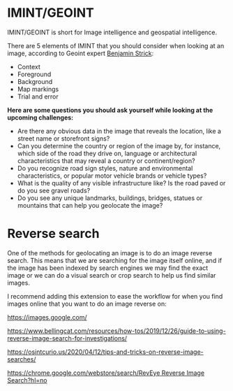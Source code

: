 # IMINT/GEOINT
IMINT/GEOINT is short for Image intelligence and geospatial intelligence. 

There are 5 elements of IMINT that you should consider when looking at an image, according to Geoint expert [Benjamin Strick](https://twitter.com/BenDoBrown):

- Context
- Foreground
- Background
- Map markings
- Trial and error

**Here are some questions you should ask yourself while looking at the upcoming challenges:**

- Are there any obvious data in the image that reveals the location, like a street name or storefront signs?
- Can you determine the country or region of the image by, for instance, which side of the road they drive on, language or architectural characteristics that may reveal a country or continent/region?
- Do you recognize road sign styles, nature and environmental characteristics, or popular motor vehicle brands or vehicle types?
- What is the quality of any visible infrastructure like? Is the road paved or do you see gravel roads?
- Do you see any unique landmarks, buildings, bridges, statues or mountains that can help you geolocate the image?

# Reverse search
One of the methods for geolocating an image is to do an image reverse search. This means that we are searching for the image itself online, and if the image has been indexed by search engines we may find the exact image or we can do a visual search or crop search to help us find similar images.

I recommend adding this extension to ease the workflow for when you find images online that you want to do an image reverse on:

https://images.google.com/

https://www.bellingcat.com/resources/how-tos/2019/12/26/guide-to-using-reverse-image-search-for-investigations/

https://osintcurio.us/2020/04/12/tips-and-tricks-on-reverse-image-searches/

[https://chrome.google.com/webstore/search/RevEye Reverse Image Search?hl=no](https://chrome.google.com/webstore/search/RevEye%20Reverse%20Image%20Search?hl=no)